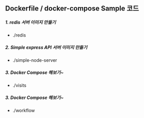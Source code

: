 ## Dockerfile / docker-compose Sample 코드

##### 1. redis 서버 이미지 만들기
 - ./redis

##### 2. Simple express API 서버 이미지 만들기
 - ./simple-node-server
 
##### 3. Docker Compose 해보기~
 - ./visits  
 

##### 3. Docker Compose 해보기~
 - ./workflow
 